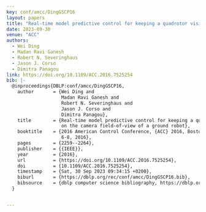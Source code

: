 ```yaml
---
key: conf/amcc/DingGSCP16
layout: papers
title: "Real-time model predictive control for keeping a quadrotor visible on the camera field-of-view of a ground robot."
date: 2023-09-30
venue: "ACC"
authors:
  - Wei Ding
  - Madan Ravi Ganesh
  - Robert N. Severinghaus
  - Jason J. Corso
  - Dimitra Panagou
link: https://doi.org/10.1109/ACC.2016.7525254
bib: |-
  @inproceedings{DBLP:conf/amcc/DingGSCP16,
    author       = {Wei Ding and
                    Madan Ravi Ganesh and
                    Robert N. Severinghaus and
                    Jason J. Corso and
                    Dimitra Panagou},
    title        = {Real-time model predictive control for keeping a quadrotor visible
                    on the camera field-of-view of a ground robot},
    booktitle    = {2016 American Control Conference, {ACC} 2016, Boston, MA, USA, July
                    6-8, 2016},
    pages        = {2259--2264},
    publisher    = {{IEEE}},
    year         = {2016},
    url          = {https://doi.org/10.1109/ACC.2016.7525254},
    doi          = {10.1109/ACC.2016.7525254},
    timestamp    = {Sat, 30 Sep 2023 09:34:15 +0200},
    biburl       = {https://dblp.org/rec/conf/amcc/DingGSCP16.bib},
    bibsource    = {dblp computer science bibliography, https://dblp.org}
  }


---
```

